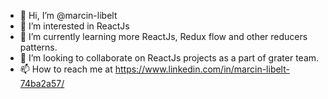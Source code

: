 - 👋 Hi, I’m @marcin-libelt
- 👀 I’m interested in ReactJs
- 🌱 I’m currently learning more ReactJs, Redux flow and other reducers patterns.
- 💞️ I’m looking to collaborate on ReactJs projects as a part of grater team.
- 📫 How to reach me at https://www.linkedin.com/in/marcin-libelt-74ba2a57/

<!---
marcin-libelt/marcin-libelt is a ✨ special ✨ repository because its `README.md` (this file) appears on your GitHub profile.
You can click the Preview link to take a look at your changes.
--->

